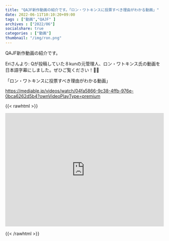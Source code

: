 ```yaml
---
title: "QAJF新作動画の紹介です。「ロン・ワトキンスに投票すべき理由がわかる動画」"
date: 2022-06-11T10:10:20+09:00
tags : ["動画","QAJF" ]
archives : ["2022/06"]
socialshare: true
categories : ["動画"]
thumbnail: "/img/ron.png"
---
```


QAJF新作動画の紹介です。

Eriさんより:
Qが投稿していた８kunの元管理人、ロン・ワトキンス氏の動画を日本語字幕にしました。ぜひご覧ください！🍿🥰   

「ロン・ワトキンスに投票すべき理由がわかる動画」

https://mediable.jp/videos/watch/04fa5866-9c38-4ffb-976e-0bca6262d5b4?ownVideoPlayType=premium


{{< rawhtml >}}

<iframe width="100%" height="360" scrolling="no" frameborder="0" style="border: none;" src="https://mediable.jp/videos/watch/04fa5866-9c38-4ffb-976e-0bca6262d5b4?ownVideoPlayType=premium"></iframe>

{{< /rawhtml >}}
